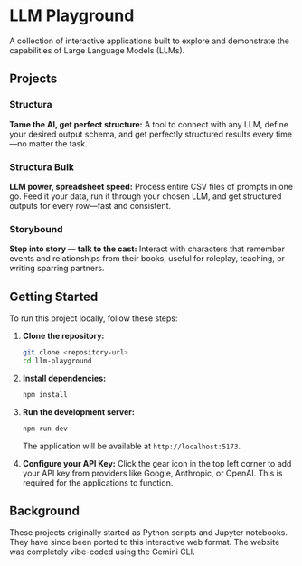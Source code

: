 # LLM Playground

A collection of interactive applications built to explore and demonstrate the capabilities of Large Language Models (LLMs).

## Projects

### Structura
**Tame the AI, get perfect structure:** A tool to connect with any LLM, define your desired output schema, and get perfectly structured results every time—no matter the task.

### Structura Bulk
**LLM power, spreadsheet speed:** Process entire CSV files of prompts in one go. Feed it your data, run it through your chosen LLM, and get structured outputs for every row—fast and consistent.

### Storybound
**Step into story — talk to the cast:** Interact with characters that remember events and relationships from their books, useful for roleplay, teaching, or writing sparring partners.

## Getting Started

To run this project locally, follow these steps:

1.  **Clone the repository:**
    ```bash
    git clone <repository-url>
    cd llm-playground
    ```

2.  **Install dependencies:**
    ```bash
    npm install
    ```

3.  **Run the development server:**
    ```bash
    npm run dev
    ```
    The application will be available at `http://localhost:5173`.

4.  **Configure your API Key:**
    Click the gear icon in the top left corner to add your API key from providers like Google, Anthropic, or OpenAI. This is required for the applications to function.

## Background

These projects originally started as Python scripts and Jupyter notebooks. They have since been ported to this interactive web format. The website was completely vibe-coded using the Gemini CLI.
